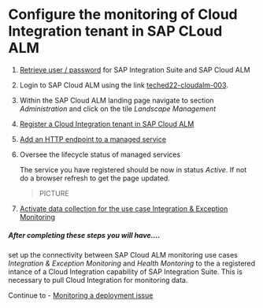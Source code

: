 # Configure the monitoring of Cloud Integration tenant in SAP CLoud ALM

1. [Retrieve user / password](../../ex0/ex02/README.md) for SAP Integration Suite and SAP Cloud ALM
 
2. Login to SAP Cloud ALM using the link [teched22-cloudalm-003](https://teched22-cloudalm-003.authentication.eu10.hana.ondemand.com/).

3. Within the SAP Cloud ALM landing page navigate to section *Administration* and click on the tile *Landscape Management*

4. [Register a Cloud Integration tenant in SAP Cloud ALM](./ex11/README.md)

5. [Add an HTTP endpoint to a managed service](/exercises/ex1/ex12/README.md)
    
6.  Oversee the lifecycle status of managed services

    The service you have registered should be now in status *Active*. If not do a browser refresh to get the page updated.

    > PICTURE
    
7. [Activate data collection for the use case Integration & Exception Monitoring](exercises/ex1/ex13)


##### After completing these steps you will have....

set up the connectivity between SAP Cloud ALM monitoring use cases *Integration & Exception Monitoring* and *Health Montoring* to the a registered intance of a Cloud Integration capability of SAP Integration Suite. This is necessary to pull Cloud Integration for monitoring data.

Continue to - [Monitoring a deployment issue](exercises/ex2/README.md)
